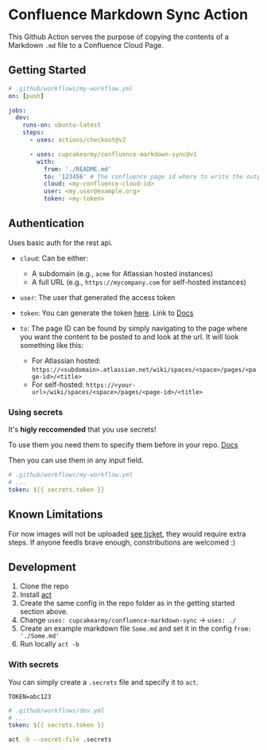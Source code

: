 # Confluence Markdown Sync Action

This Github Action serves the purpose of copying the contents of a Markdown `.md` file to a Confluence Cloud Page.

## Getting Started

```yml
# .github/workflows/my-workflow.yml
on: [push]

jobs:
  dev:
    runs-on: ubuntu-latest
    steps:
      - uses: actions/checkout@v2

      - uses: cupcakearmy/confluence-markdown-sync@v1
        with:
          from: './README.md'
          to: '123456' # The confluence page id where to write the output
          cloud: <my-confluence-cloud-id>
          user: <my.user@example.org>
          token: <my-token>
```

## Authentication

Uses basic auth for the rest api.

- `cloud`: Can be either:
  - A subdomain (e.g., `acme` for Atlassian hosted instances)
  - A full URL (e.g., `https://mycompany.com` for self-hosted instances)

- `user`: The user that generated the access token

- `token`: You can generate the token [here](https://id.atlassian.com/manage-profile/security/api-tokens). Link to [Docs](https://confluence.atlassian.com/cloud/api-tokens-938839638.html)

- `to`: The page ID can be found by simply navigating to the page where you want the content to be posted to and look at the url. It will look something like this: 
  - For Atlassian hosted: `https://<subdomain>.atlassian.net/wiki/spaces/<space>/pages/<page-id>/<title>`
  - For self-hosted: `https://<your-url>/wiki/spaces/<space>/pages/<page-id>/<title>`

### Using secrets

It's **higly reccomended** that you use secrets!

To use them you need them to specify them before in your repo. [Docs](https://docs.github.com/en/free-pro-team@latest/actions/reference/encrypted-secrets)

Then you can use them in any input field.

```yml
# .github/workflows/my-workflow.yml
# ...
token: ${{ secrets.token }}
```

## Known Limitations

For now images will not be uploaded [see ticket](https://github.com/cupcakearmy/confluence-markdown-sync/issues/5), they would require extra steps. If anyone feedls brave enough, constributions are welcomed :)

## Development

1. Clone the repo
2. Install [act](https://github.com/nektos/act)
3. Create the same config in the repo folder as in the getting started section above.
4. Change `uses: cupcakearmy/confluence-markdown-sync` -> `uses: ./`
5. Create an example markdown file `Some.md` and set it in the config `from: './Some.md'`
6. Run locally `act -b`

### With secrets

You can simply create a `.secrets` file and specify it to `act`.

```
TOKEN=abc123
```

```yml
# .github/workflows/dev.yml
# ...
token: ${{ secrets.token }}
```

```bash
act -b --secret-file .secrets
```
